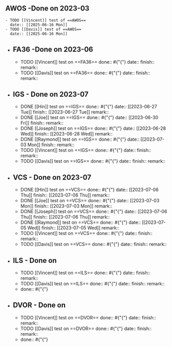 ## AWOS -Done  on 2023-03
	- TODO [[Vincent]] test of ==AWOS==
	  date:: [[2025-06-16 Mon]]
	- TODO [[Davis]] test of ==AWOS==
	  date:: [[2025-06-16 Mon]]
- ## FA36 -Done on 2023-06
	- TODO [[Vincent]] test on ==FA36==
	  done:: #{"{"}
	  date:: 
	  finish:: 
	  remark::
	- TODO [[Davis]] test on ==FA36==
	  done:: #{"{"}
	  date:: 
	  finish::
	  remark::
- ## IGS - Done on 2023-07
	- DONE [[Hin]] test on ==IGS==
	  done:: #{"{"}
	  date:: [[2023-06-27 Tue]] 
	  finish:: [[2023-06-27 Tue]] 
	  remark::
	- DONE [[Joe]] test on ==IGS==
	  done:: #{"{"}
	  date:: [[2023-06-30 Fri]] 
	  finish::
	  remark::
	- DONE [[Joseph]] test on ==IGS==
	  done:: #{"{"}
	  date:: [[2023-06-28 Wed]] 
	  finish:: [[2023-06-28 Wed]] 
	  remark::
	- DONE [[Raymond]] test on ==IGS==
	  done:: #{"{"}
	  date:: [[2023-07-03 Mon]] 
	  finish::
	  remark::
	- TODO [[Vincent]] test on ==IGS==
	  done:: #{"{"}
	  date:: 
	  finish:: 
	  remark::
	- TODO [[Davis]] test on ==IGS==
	  done:: #{"{"}
	  date:: 
	  finish::
	  remark::
- ## VCS - Done on 2023-07
	- DONE [[Hin]] test on ==VCS==
	  done:: #{"{"}
	  date:: [[2023-07-06 Thu]] 
	  finish:: [[2023-07-06 Thu]] 
	  remark::
	- DONE [[Joe]] test on ==VCS==
	  done:: #{"{"}
	  date:: [[2023-07-03 Mon]] 
	  finish:: [[2023-07-03 Mon]] 
	  remark::
	- DONE [[Joseph]] test on ==VCS==
	  done:: #{"{"}
	  date:: [[2023-07-06 Thu]] 
	  finish:: [[2023-07-06 Thu]] 
	  remark::
	- DONE [[Raymond]] test on ==VCS==
	  done:: #{"{"}
	  date:: [[2023-07-05 Wed]] 
	  finish:: [[2023-07-05 Wed]] 
	  remark::
	- TODO [[Vincent]] test on ==VCS==
	  done:: #{"{"}
	  date:: 
	  finish:: 
	  remark::
	- TODO [[Davis]] test on ==VCS==
	  done:: #{"{"}
	  date:: 
	  finish:: 
	  remark::
- ## ILS - Done on
	- TODO [[Vincent]] test on ==ILS==
	  done:: #{"{"}
	  date:: 
	  finish::
	  remark::
	- TODO [[Davis]] test on ==ILS==
	  done:: #{"{"}
	  date:: 
	  finish::
	  remark::
	- done:: #{"{"}
- ## DVOR - Done on
	- TODO [[Vincent]] test on ==DVOR==
	  done:: #{"{"}
	  date:: 
	  finish::
	  remark::
	- TODO [[Davis]] test on ==DVOR==
	  done:: #{"{"}
	  date:: 
	  finish::
	  remark::
	- done:: #{"{"}
